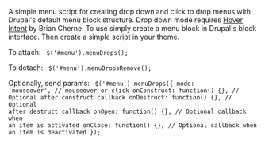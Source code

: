 A simple menu script for creating drop down and click to drop menus with Drupal's default menu block structure. Drop down mode requires <a href="http://cherne.net/brian/resources/jquery.hoverIntent.html">Hover Intent</a> by Brian Cherne. To use simply create a menu block in Drupal's block interface. Then create a simple script in your theme.

To attach:
<code>
  $('#menu').menuDrops();
</code>

To detach:
<code>
  $('#menu').menuDropsRemove();
</code>

Optionally, send params:
<code>
  $('#menu').menuDrops({
    mode: 'mouseover', // mouseover or click
    onConstruct: function() {}, // Optional after construct callback
    onDestruct: function() {}, // Optional after destruct callback
    onOpen: function() {}, // Optional callback when an item is activated
    onClose: function() {}, // Optional callback when an item is deactivated
  });
</div>
